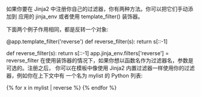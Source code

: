 如果你要在 Jinja2 中注册你自己的过滤器，你有两种方法。你可以把它们手动添加到 应用的 jinja_env 或者使用 template_filter() 装饰器。

下面两个例子作用相同，都是反转一个对象:

@app.template_filter('reverse')
def reverse_filter(s):
return s[::-1]

def reverse_filter(s):
return s[::-1]
app.jinja_env.filters['reverse'] = reverse_filter 在使用装饰器的情况下，如果你想以函数名作为过滤器名，参数是可选的。注册之后， 你可以在模板中像使用 Jinja2
内置过滤器一样使用你的过滤器，例如你在上下文中有 一个名为 mylist 的 Python 列表:

{% for x in mylist | reverse %} {% endfor %}